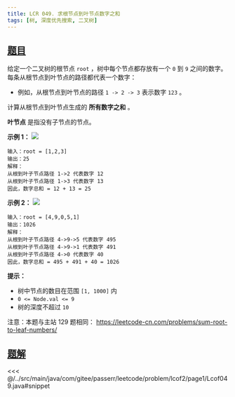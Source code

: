 ```yaml
---
title: LCR 049. 求根节点到叶节点数字之和
tags: [树, 深度优先搜索, 二叉树]
---
```



## [题目](https://leetcode.cn/problems/3Etpl5/)
给定一个二叉树的根节点 `root` ，树中每个节点都存放有一个 `0` 到 `9` 之间的数字。  
每条从根节点到叶节点的路径都代表一个数字：

* 例如，从根节点到叶节点的路径 `1 -> 2 -> 3` 表示数字 `123` 。

计算从根节点到叶节点生成的 **所有数字之和** 。

**叶节点** 是指没有子节点的节点。

**示例 1：**
![](https://assets.leetcode.com/uploads/2021/02/19/num1tree.jpg)

    输入：root = [1,2,3]
    输出：25
    解释：
    从根到叶子节点路径 1->2 代表数字 12
    从根到叶子节点路径 1->3 代表数字 13
    因此，数字总和 = 12 + 13 = 25

**示例 2：**
![](https://assets.leetcode.com/uploads/2021/02/19/num2tree.jpg)

    输入：root = [4,9,0,5,1]
    输出：1026
    解释：
    从根到叶子节点路径 4->9->5 代表数字 495
    从根到叶子节点路径 4->9->1 代表数字 491
    从根到叶子节点路径 4->0 代表数字 40
    因此，数字总和 = 495 + 491 + 40 = 1026

**提示：**

* 树中节点的数目在范围 `[1, 1000]` 内
* `0 <= Node.val <= 9`
* 树的深度不超过 `10`

注意：本题与主站 129 题相同： <https://leetcode-cn.com/problems/sum-root-to-leaf-numbers/>


## [题解](https://github.com/PasseRR/JavaLeetCode/blob/master/src/main/java/com/gitee/passerr/leetcode/problem/lcof2/page1/Lcof049.java)

<<< @/../src/main/java/com/gitee/passerr/leetcode/problem/lcof2/page1/Lcof049.java#snippet

